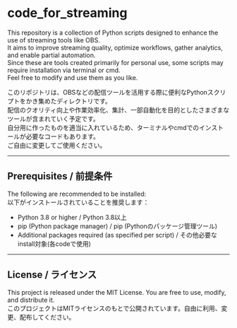 # code_for_streaming

This repository is a collection of Python scripts designed to enhance the use of streaming tools like OBS.  
It aims to improve streaming quality, optimize workflows, gather analytics, and enable partial automation.  
Since these are tools created primarily for personal use, some scripts may require installation via terminal or cmd.  
Feel free to modify and use them as you like.

このリポジトリは、OBSなどの配信ツールを活用する際に便利なPythonスクリプトをかき集めたディレクトリです。  
配信のクオリティ向上や作業効率化、集計、一部自動化を目的としたさまざまなツールが含まれていく予定です。  
自分用に作ったものを適当に入れているため、ターミナルやcmdでのインストールが必要なコードもあります。  
ご自由に変更してご使用ください。

---

## Prerequisites / 前提条件

The following are recommended to be installed:  
以下がインストールされていることを推奨します：

- Python 3.8 or higher / Python 3.8以上
- pip (Python package manager) / pip (Pythonのパッケージ管理ツール)
- Additional packages required (as specified per script) / その他必要なinstall対象(各codeで使用)

---

## License / ライセンス

This project is released under the MIT License. You are free to use, modify, and distribute it.  
このプロジェクトはMITライセンスのもとで公開されています。自由に利用、変更、配布してください。
